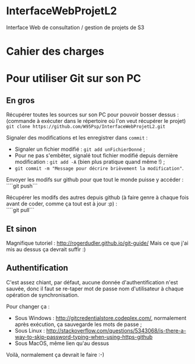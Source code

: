 # InterfaceWebProjetL2
Interface Web de consultation / gestion de projets de S3

# Cahier des charges


# Pour utiliser Git sur son PC
## En gros
Récupérer toutes les sources sur son PC pour pouvoir bosser dessus :
(commande à exécuter dans le répertoire où l'on veut récupérer le projet)  
```git clone https://github.com/W95Psp/InterfaceWebProjetL2.git```

Signaler des modifications et les enregistrer dans ```commit``` :  
* Signaler un fichier modifié : ```git add unFichierDonné``` ;
* Pour ne pas s'embêter, signalé tout fichier modifié depuis dernière modification : ```git add -A``` (bien plus pratique quand même !) ;
* ```git commit -m "Message pour décrire brièvement la modification"```.

Envoyer les modifs sur github pour que tout le monde puisse y accéder :  
````git push```

Récupérer les modifs des autres depuis github (à faire genre à chaque fois avant de coder, comme ça tout est à jour :p) :  
````git pull```

## Et sinon
Magnifique tutoriel : http://rogerdudler.github.io/git-guide/
Mais ce que j'ai mis au dessus ça devrait suffir :)

## Authentification
C'est assez chiant, par défaut, aucune donnée d'authentification n'est sauvée, donc il faut se re-taper mot de passe nom d'utilisateur à chaque opération de synchronisation.

Pour changer ça :
* Sous Windows : http://gitcredentialstore.codeplex.com/, normalement après exécution, ça sauvegarde les mots de passe ;
* Sous Linux : http://stackoverflow.com/questions/5343068/is-there-a-way-to-skip-password-typing-when-using-https-github
* Sous MacOS, même lien qu'au dessus



Voilà, normalement ça devrait le faire :-)
